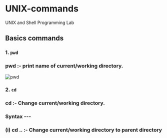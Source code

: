 # UNIX-commands
UNIX and Shell  Programming Lab
## Basics commands
### 1.  `pwd`
   ###    **pwd** :- print name of current/working directory.
![pwd](https://user-images.githubusercontent.com/90957128/157801256-bbbf9ee2-b185-4dce-a73f-11edb7e708de.png)


### 2.  `cd`
   ###    **cd** :- Change current/working directory.
   ### Syntax ---
   ###  (i)  **cd ..** :- Change current/working directory to parent  directory
  
